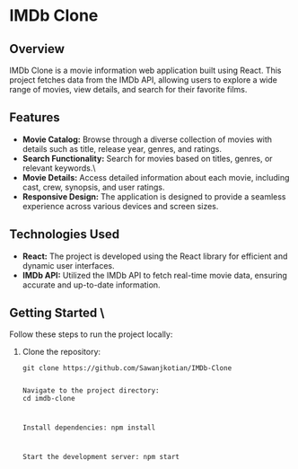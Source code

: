 <h1 class="code-line" data-line-start=0 data-line-end=1 ><a id="IMDb_Clone_0"></a>IMDb Clone</h1>
<h2 class="code-line" data-line-start=2 data-line-end=3 ><a id="Overview_2"></a>Overview</h2>
<p class="has-line-data" data-line-start="4" data-line-end="5">IMDb Clone is a movie information web application built using React. This project fetches data from the IMDb API, allowing users to explore a wide range of movies, view details, and search for their favorite films.</p>
<h2 class="code-line" data-line-start=6 data-line-end=7 ><a id="Features_6"></a>Features</h2>
<ul>
<li class="has-line-data" data-line-start="8" data-line-end="9"><strong>Movie Catalog:</strong> Browse through a diverse collection of movies with details such as title, release year, genres, and ratings.</li>
<li class="has-line-data" data-line-start="9" data-line-end="10"><strong>Search Functionality:</strong> Search for movies based on titles, genres, or relevant keywords.\</li>
<li class="has-line-data" data-line-start="10" data-line-end="11"><strong>Movie Details:</strong> Access detailed information about each movie, including cast, crew, synopsis, and user ratings.</li>
<li class="has-line-data" data-line-start="11" data-line-end="13"><strong>Responsive Design:</strong> The application is designed to provide a seamless experience across various devices and screen sizes.</li>
</ul>
<h2 class="code-line" data-line-start=13 data-line-end=14 ><a id="Technologies_Used_13"></a>Technologies Used</h2>
<ul>
<li class="has-line-data" data-line-start="15" data-line-end="16"><strong>React:</strong> The project is developed using the React library for efficient and dynamic user interfaces.</li>
<li class="has-line-data" data-line-start="16" data-line-end="18"><strong>IMDb API:</strong> Utilized the IMDb API to fetch real-time movie data, ensuring accurate and up-to-date information.</li>
</ul>
<h2 class="code-line" data-line-start=18 data-line-end=19 ><a id="Getting_Started__18"></a>Getting Started \</h2>
<p class="has-line-data" data-line-start="20" data-line-end="21">Follow these steps to run the project locally:</p>
<ol>
<li class="has-line-data" data-line-start="22" data-line-end="37">Clone the repository:<pre><code class="has-line-data" data-line-start="24" data-line-end="37" class="language-bash">git <span class="hljs-built_in">clone</span> https://github.com/Sawanjkotian/IMDb-Clone

Navigate to the project directory:
<span class="hljs-built_in">cd</span> imdb-clone

Install dependencies:
npm install

Start the development server:
npm start



</code></pre>
</li>
</ol>
